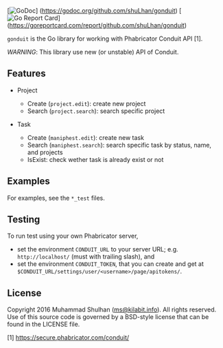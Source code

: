 [![GoDoc](https://godoc.org/github.com/shuLhan/gonduit?status.svg)]
(https://godoc.org/github.com/shuLhan/gonduit)
[![Go Report Card](https://goreportcard.com/badge/github.com/shuLhan/gonduit)]
(https://goreportcard.com/report/github.com/shuLhan/gonduit)

`gonduit` is the Go library for working with Phabricator Conduit API [1].

*WARNING*: This library use new (or unstable) API of Conduit.

## Features

* Project
  * Create (`project.edit`): create new project
  * Search (`project.search`): search specific project

* Task
  * Create (`maniphest.edit`): create new task
  * Search (`maniphest.search`): search specific task by status, name, and
    projects
  * IsExist: check wether task is already exist or not

## Examples

For examples, see the `*_test` files.

## Testing

To run test using your own Phabricator server,
* set the environment `CONDUIT_URL` to your server URL; e.g.
  `http://localhost/` (must with trailing slash), and
* set the environment `CONDUIT_TOKEN`, that you can create and get at
  `$CONDUIT_URL/settings/user/<username>/page/apitokens/`.

## License

Copyright 2016 Muhammad Shulhan (ms@kilabit.info).
All rights reserved.
Use of this source code is governed by a BSD-style license that can be found
in the LICENSE file.

[1] https://secure.phabricator.com/conduit/
